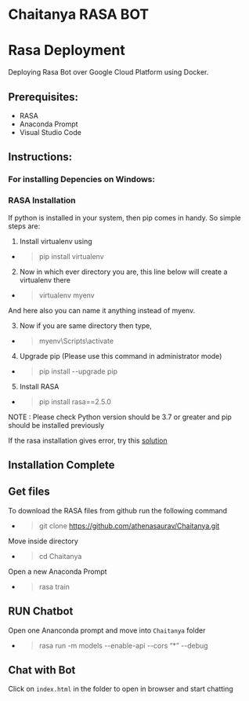# Chaitanya RASA BOT

# Rasa Deployment
Deploying Rasa Bot over Google Cloud Platform using Docker.

## Prerequisites:
- RASA
- Anaconda Prompt
- Visual Studio Code

## Instructions:

### For installing Depencies on Windows:

### RASA Installation

If python is installed in your system, then pip comes in handy.
So simple steps are:
1) Install virtualenv using

- > pip install virtualenv 

2) Now in which ever directory you are, this line below will create a virtualenv there

 - > virtualenv myenv

And here also you can name it anything instead of myenv.

3) Now if you are same directory then type,

- > myenv\Scripts\activate

4) Upgrade pip (Please use this command in administrator mode)

- > pip install --upgrade pip

5) Install RASA

- > pip install rasa==2.5.0

NOTE : Please check Python version should be 3.7 or greater and pip should be installed previously

If the rasa installation gives error, try this [solution](https://stackoverflow.com/questions/64291087/matplotlib-module-sip-has-no-attribute-setapi)


## Installation Complete

## Get files

To download the RASA files from github run the following command 

- > git clone https://github.com/athenasaurav/Chaitanya.git

Move inside directory

- > cd Chaitanya

Open a new Anaconda Prompt

- > rasa train


## RUN Chatbot

Open one Ananconda prompt and move into ```Chaitanya``` folder

- > rasa run -m models --enable-api --cors “*” --debug


## Chat with Bot

Click on ```index.html``` in the folder to open in browser and start chatting


